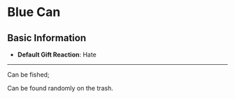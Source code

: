 # Blue Can

## Basic Information

- **Default Gift Reaction**: Hate

---
Can be fished;

Can be found randomly on the trash.
